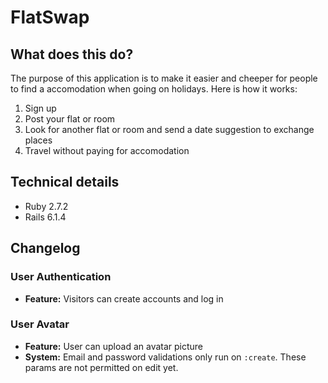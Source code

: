 # FlatSwap

## What does this do?

The purpose of this application is to make it easier and cheeper for people to find a accomodation when going on holidays. Here is how it works:
1. Sign up
2. Post your flat or room
3. Look for another flat or room and send a date suggestion to exchange places
4. Travel without paying for accomodation

## Technical details

* Ruby 2.7.2
* Rails 6.1.4

## Changelog

### User Authentication
- **Feature:** Visitors can create accounts and log in

### User Avatar
- **Feature:** User can upload an avatar picture
- **System:** Email and password validations only run on `:create`. These params are not permitted on edit yet.